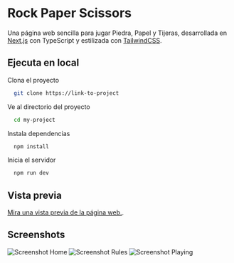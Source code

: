 # Rock Paper Scissors

Una página web sencilla para jugar Piedra, Papel y Tijeras, desarrollada en [Next.js](https://nextjs.org) con TypeScript y estilizada con [TailwindCSS](https://tailwindcss.com/).

## Ejecuta en local

Clona el proyecto

```bash
  git clone https://link-to-project
```

Ve al directorio del proyecto

```bash
  cd my-project
```

Instala dependencias

```bash
  npm install
```

Inicia el servidor

```bash
  npm run dev
```

## Vista previa

[Mira una vista previa de la página web.](https://rock-paper-scissors.abrahamortegadev.software/).

## Screenshots

![Screenshot Home](https://rock-paper-scissors.abrahamortegadev.software/screenshots/home.png)
![Screenshot Rules](https://rock-paper-scissors.abrahamortegadev.software/screenshots/rules.png)
![Screenshot Playing](https://rock-paper-scissors.abrahamortegadev.software/screenshots/playing.png)

